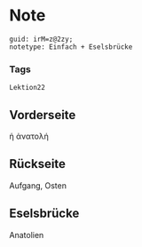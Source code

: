# Note
```
guid: irM=z@2zy;
notetype: Einfach + Eselsbrücke
```

### Tags
```
Lektion22
```

## Vorderseite
ἡ ἀνατολή

## Rückseite
Aufgang, Osten

## Eselsbrücke
Anatolien
